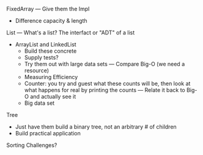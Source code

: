 FixedArray
 — Give them the Impl
 - Difference capacity & length

List
 — What's a list? The interfact or "ADT" of a list
 - ArrayList and LinkedList
   - Build these concrete
   - Supply tests?
   - Try them out with large data sets
   — Compare Big-O (we need a resource)
   - Measuring Efficiency
    - Counter: you try and guest what these counts will be, then look at what happens for real by printing the counts
    — Relate it back to Big-O and actually see it
    - Big data set

Tree
 - Just have them build a binary tree, not an arbitrary # of children
 - Build practical application

Sorting Challenges?
